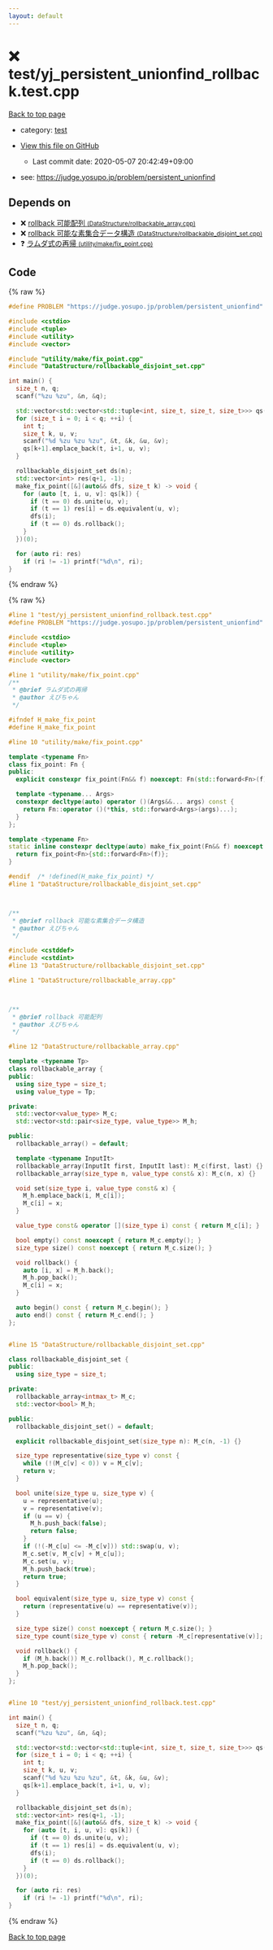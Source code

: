 ```yaml
---
layout: default
---
```


<!-- mathjax config similar to math.stackexchange -->
<script type="text/javascript" async
  src="https://cdnjs.cloudflare.com/ajax/libs/mathjax/2.7.5/MathJax.js?config=TeX-MML-AM_CHTML">
</script>
<script type="text/x-mathjax-config">
  MathJax.Hub.Config({
    TeX: { equationNumbers: { autoNumber: "AMS" }},
    tex2jax: {
      inlineMath: [ ['$','$'] ],
      processEscapes: true
    },
    "HTML-CSS": { matchFontHeight: false },
    displayAlign: "left",
    displayIndent: "2em"
  });
</script>

<script type="text/javascript" src="https://cdnjs.cloudflare.com/ajax/libs/jquery/3.4.1/jquery.min.js"></script>
<script src="https://cdn.jsdelivr.net/npm/jquery-balloon-js@1.1.2/jquery.balloon.min.js" integrity="sha256-ZEYs9VrgAeNuPvs15E39OsyOJaIkXEEt10fzxJ20+2I=" crossorigin="anonymous"></script>
<script type="text/javascript" src="../../assets/js/copy-button.js"></script>
<link rel="stylesheet" href="../../assets/css/copy-button.css" />


# :x: test/yj_persistent_unionfind_rollback.test.cpp

<a href="../../index.html">Back to top page</a>

* category: <a href="../../index.html#098f6bcd4621d373cade4e832627b4f6">test</a>
* <a href="{{ site.github.repository_url }}/blob/master/test/yj_persistent_unionfind_rollback.test.cpp">View this file on GitHub</a>
    - Last commit date: 2020-05-07 20:42:49+09:00


* see: <a href="https://judge.yosupo.jp/problem/persistent_unionfind">https://judge.yosupo.jp/problem/persistent_unionfind</a>


## Depends on

* :x: <a href="../../library/DataStructure/rollbackable_array.cpp.html">rollback 可能配列 <small>(DataStructure/rollbackable_array.cpp)</small></a>
* :x: <a href="../../library/DataStructure/rollbackable_disjoint_set.cpp.html">rollback 可能な素集合データ構造 <small>(DataStructure/rollbackable_disjoint_set.cpp)</small></a>
* :question: <a href="../../library/utility/make/fix_point.cpp.html">ラムダ式の再帰 <small>(utility/make/fix_point.cpp)</small></a>


## Code

<a id="unbundled"></a>
{% raw %}
```cpp
#define PROBLEM "https://judge.yosupo.jp/problem/persistent_unionfind"

#include <cstdio>
#include <tuple>
#include <utility>
#include <vector>

#include "utility/make/fix_point.cpp"
#include "DataStructure/rollbackable_disjoint_set.cpp"

int main() {
  size_t n, q;
  scanf("%zu %zu", &n, &q);

  std::vector<std::vector<std::tuple<int, size_t, size_t, size_t>>> qs(q+1);
  for (size_t i = 0; i < q; ++i) {
    int t;
    size_t k, u, v;
    scanf("%d %zu %zu %zu", &t, &k, &u, &v);
    qs[k+1].emplace_back(t, i+1, u, v);
  }

  rollbackable_disjoint_set ds(n);
  std::vector<int> res(q+1, -1);
  make_fix_point([&](auto&& dfs, size_t k) -> void {
    for (auto [t, i, u, v]: qs[k]) {
      if (t == 0) ds.unite(u, v);
      if (t == 1) res[i] = ds.equivalent(u, v);
      dfs(i);
      if (t == 0) ds.rollback();
    }
  })(0);

  for (auto ri: res)
    if (ri != -1) printf("%d\n", ri);
}

```
{% endraw %}

<a id="bundled"></a>
{% raw %}
```cpp
#line 1 "test/yj_persistent_unionfind_rollback.test.cpp"
#define PROBLEM "https://judge.yosupo.jp/problem/persistent_unionfind"

#include <cstdio>
#include <tuple>
#include <utility>
#include <vector>

#line 1 "utility/make/fix_point.cpp"
/**
 * @brief ラムダ式の再帰
 * @author えびちゃん
 */

#ifndef H_make_fix_point
#define H_make_fix_point

#line 10 "utility/make/fix_point.cpp"

template <typename Fn>
class fix_point: Fn {
public:
  explicit constexpr fix_point(Fn&& f) noexcept: Fn(std::forward<Fn>(f)) {}

  template <typename... Args>
  constexpr decltype(auto) operator ()(Args&&... args) const {
    return Fn::operator ()(*this, std::forward<Args>(args)...);
  }
};

template <typename Fn>
static inline constexpr decltype(auto) make_fix_point(Fn&& f) noexcept {
  return fix_point<Fn>{std::forward<Fn>(f)};
}

#endif  /* !defined(H_make_fix_point) */
#line 1 "DataStructure/rollbackable_disjoint_set.cpp"



/**
 * @brief rollback 可能な素集合データ構造
 * @author えびちゃん
 */

#include <cstddef>
#include <cstdint>
#line 13 "DataStructure/rollbackable_disjoint_set.cpp"

#line 1 "DataStructure/rollbackable_array.cpp"



/**
 * @brief rollback 可能配列
 * @author えびちゃん
 */

#line 12 "DataStructure/rollbackable_array.cpp"

template <typename Tp>
class rollbackable_array {
public:
  using size_type = size_t;
  using value_type = Tp;

private:
  std::vector<value_type> M_c;
  std::vector<std::pair<size_type, value_type>> M_h;

public:
  rollbackable_array() = default;

  template <typename InputIt>
  rollbackable_array(InputIt first, InputIt last): M_c(first, last) {}
  rollbackable_array(size_type n, value_type const& x): M_c(n, x) {}

  void set(size_type i, value_type const& x) {
    M_h.emplace_back(i, M_c[i]);
    M_c[i] = x;
  }

  value_type const& operator [](size_type i) const { return M_c[i]; }

  bool empty() const noexcept { return M_c.empty(); }
  size_type size() const noexcept { return M_c.size(); }

  void rollback() {
    auto [i, x] = M_h.back();
    M_h.pop_back();
    M_c[i] = x;
  }

  auto begin() const { return M_c.begin(); }
  auto end() const { return M_c.end(); }
};


#line 15 "DataStructure/rollbackable_disjoint_set.cpp"

class rollbackable_disjoint_set {
public:
  using size_type = size_t;

private:
  rollbackable_array<intmax_t> M_c;
  std::vector<bool> M_h;

public:
  rollbackable_disjoint_set() = default;

  explicit rollbackable_disjoint_set(size_type n): M_c(n, -1) {}

  size_type representative(size_type v) const {
    while (!(M_c[v] < 0)) v = M_c[v];
    return v;
  }

  bool unite(size_type u, size_type v) {
    u = representative(u);
    v = representative(v);
    if (u == v) {
      M_h.push_back(false);
      return false;
    }
    if (!(-M_c[u] <= -M_c[v])) std::swap(u, v);
    M_c.set(v, M_c[v] + M_c[u]);
    M_c.set(u, v);
    M_h.push_back(true);
    return true;
  }

  bool equivalent(size_type u, size_type v) const {
    return (representative(u) == representative(v));
  }

  size_type size() const noexcept { return M_c.size(); }
  size_type count(size_type v) const { return -M_c[representative(v)]; }

  void rollback() {
    if (M_h.back()) M_c.rollback(), M_c.rollback();
    M_h.pop_back();
  }
};


#line 10 "test/yj_persistent_unionfind_rollback.test.cpp"

int main() {
  size_t n, q;
  scanf("%zu %zu", &n, &q);

  std::vector<std::vector<std::tuple<int, size_t, size_t, size_t>>> qs(q+1);
  for (size_t i = 0; i < q; ++i) {
    int t;
    size_t k, u, v;
    scanf("%d %zu %zu %zu", &t, &k, &u, &v);
    qs[k+1].emplace_back(t, i+1, u, v);
  }

  rollbackable_disjoint_set ds(n);
  std::vector<int> res(q+1, -1);
  make_fix_point([&](auto&& dfs, size_t k) -> void {
    for (auto [t, i, u, v]: qs[k]) {
      if (t == 0) ds.unite(u, v);
      if (t == 1) res[i] = ds.equivalent(u, v);
      dfs(i);
      if (t == 0) ds.rollback();
    }
  })(0);

  for (auto ri: res)
    if (ri != -1) printf("%d\n", ri);
}

```
{% endraw %}

<a href="../../index.html">Back to top page</a>

